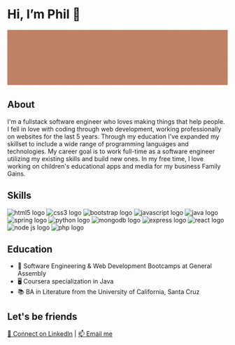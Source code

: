 <html>
<head>
</head>
<body>
  <h1>Hi, I’m Phil 👋 </h1>
  <img src="/banner.gif" alt="Image that reads "Phil Garbrecht, Full-Stack Software Engineer">         
  <h2>About</h2>      
  <p>I'm a fullstack software engineer who loves making things that help people. I fell in love with coding through web development, working professionally on websites for the last 5 years. Through my education I've expanded my skillset to include a wide range of programming languages and technologies. My career goal is to work full-time as a software engineer utilizing my existing skills and build new ones. In my free time, I love working on children's educational apps and media for my business Family Gains.</p>                                                                                    
  <h2>Skills</h2>   <!--Note: the space needs to be below this for proper formatting -->
                                                                                             
<img src="https://cdn.jsdelivr.net/gh/devicons/devicon/icons/html5/html5-plain-wordmark.svg" height="60px" alt="html5 logo"/>  <img src="https://cdn.jsdelivr.net/gh/devicons/devicon/icons/css3/css3-plain-wordmark.svg" height="60px" alt="css3 logo"/>  <img src="https://cdn.jsdelivr.net/gh/devicons/devicon/icons/bootstrap/bootstrap-plain-wordmark.svg" height="60px" alt="bootstrap logo"/>  <img src="https://cdn.jsdelivr.net/gh/devicons/devicon/icons/javascript/javascript-plain.svg" height="60px" alt="javascript logo"/> 
<img src="https://cdn.jsdelivr.net/gh/devicons/devicon/icons/java/java-plain-wordmark.svg" height="60px" alt="java logo"/>  <img src="https://cdn.jsdelivr.net/gh/devicons/devicon/icons/spring/spring-plain-wordmark.svg" height="60px" alt="spring logo"/>  <img src="https://cdn.jsdelivr.net/gh/devicons/devicon/icons/python/python-original-wordmark.svg" height="60px" alt="python logo"/>  <img src="https://cdn.jsdelivr.net/gh/devicons/devicon/icons/mongodb/mongodb-plain-wordmark.svg" height="60px" alt="mongodb logo"/>  <img src="https://cdn.jsdelivr.net/gh/devicons/devicon/icons/express/express-original-wordmark.svg" height="60px" alt="express logo"/> 
<img src="https://cdn.jsdelivr.net/gh/devicons/devicon/icons/react/react-original-wordmark.svg" height="60px" alt="react logo"/>  <img src="https://cdn.jsdelivr.net/gh/devicons/devicon/icons/nodejs/nodejs-plain-wordmark.svg" height="60px" alt="node js logo"/>  <img src="https://cdn.jsdelivr.net/gh/devicons/devicon/icons/php/php-plain.svg" height="60px" alt="php logo"/>

  <h2>Education</h2>                                                                                                                 
  <ul>
<li>🥾 Software Engineering & Web Development Bootcamps at General Assembly</li>
<li>🖥️ Coursera specialization in Java</li>
<li>📚 BA in Literature from the University of California, Santa Cruz</li>
  </ul>
  <h2>Let's be friends</h2> 
  <a href = "https://www.linkedin.com/in/philgarbrecht/">🔗 Connect on LinkedIn</a> | <a href = "mailto: philgarbrecht@gmail.com">📫 Email me</a>                                                                                                                                                           
  </body>
</html>
